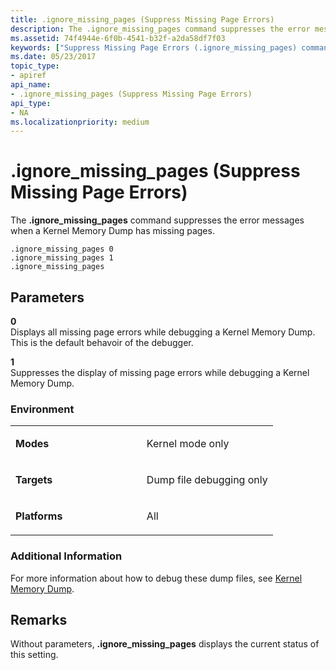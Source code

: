 ```yaml
---
title: .ignore_missing_pages (Suppress Missing Page Errors)
description: The .ignore_missing_pages command suppresses the error messages when a Kernel Memory Dump has missing pages.
ms.assetid: 74f4944e-6f0b-4541-b32f-a2da58df7f03
keywords: ["Suppress Missing Page Errors (.ignore_missing_pages) command", ".ignore_missing_pages (Suppress Missing Page Errors) Windows Debugging"]
ms.date: 05/23/2017
topic_type:
- apiref
api_name:
- .ignore_missing_pages (Suppress Missing Page Errors)
api_type:
- NA
ms.localizationpriority: medium
---
```


# .ignore\_missing\_pages (Suppress Missing Page Errors)


The **.ignore\_missing\_pages** command suppresses the error messages when a Kernel Memory Dump has missing pages.

```dbgcmd
.ignore_missing_pages 0
.ignore_missing_pages 1
.ignore_missing_pages 
```

## <span id="ddk_meta_suppress_missing_page_errors_dbg"></span><span id="DDK_META_SUPPRESS_MISSING_PAGE_ERRORS_DBG"></span>Parameters


<span id="_______0______"></span> **0**   
Displays all missing page errors while debugging a Kernel Memory Dump. This is the default behavoir of the debugger.

<span id="_______1"></span> **1**  
Suppresses the display of missing page errors while debugging a Kernel Memory Dump.

### <span id="Environment"></span><span id="environment"></span><span id="ENVIRONMENT"></span>Environment

<table>
<colgroup>
<col width="50%" />
<col width="50%" />
</colgroup>
<tbody>
<tr class="odd">
<td align="left"><p><strong>Modes</strong></p></td>
<td align="left"><p>Kernel mode only</p></td>
</tr>
<tr class="even">
<td align="left"><p><strong>Targets</strong></p></td>
<td align="left"><p>Dump file debugging only</p></td>
</tr>
<tr class="odd">
<td align="left"><p><strong>Platforms</strong></p></td>
<td align="left"><p>All</p></td>
</tr>
</tbody>
</table>

 

### <span id="Additional_Information"></span><span id="additional_information"></span><span id="ADDITIONAL_INFORMATION"></span>Additional Information

For more information about how to debug these dump files, see [Kernel Memory Dump](kernel-memory-dump.md).

Remarks
-------

Without parameters, **.ignore\_missing\_pages** displays the current status of this setting.

 

 





